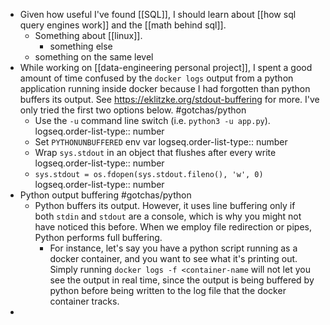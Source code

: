 - Given how useful I've found [[SQL]], I should learn about [[how sql query engines work]] and the [[math behind sql]].
	- Something about [[linux]].
		- something else
	- something on the same level
- While working on [[data-engineering personal project]], I spent a good amount of time confused by the `docker logs` output from a python application running inside docker because I had forgotten than python buffers its output. See https://eklitzke.org/stdout-buffering for more. I've only tried the first two options below. #gotchas/python
	- Use the `-u` command line switch (i.e. `python3 -u app.py`).
	  logseq.order-list-type:: number
	- Set `PYTHONUNBUFFERED` env var
	  logseq.order-list-type:: number
	- Wrap `sys.stdout` in an object that flushes after every write
	  logseq.order-list-type:: number
	- `sys.stdout = os.fdopen(sys.stdout.fileno(), 'w', 0)`
	  logseq.order-list-type:: number
- Python output buffering #gotchas/python
	- Python buffers its output. However, it uses line buffering only if both `stdin` and `stdout` are a console, which is why you might not have noticed this before. When we employ file redirection or pipes, Python performs full buffering.
		- For instance, let's say you have a python script running as a docker container, and you want to see what it's printing out. Simply running `docker logs -f <container-name` will not let you see the output in real time, since the output is being buffered by python before being written to the log file that the docker container tracks.
-